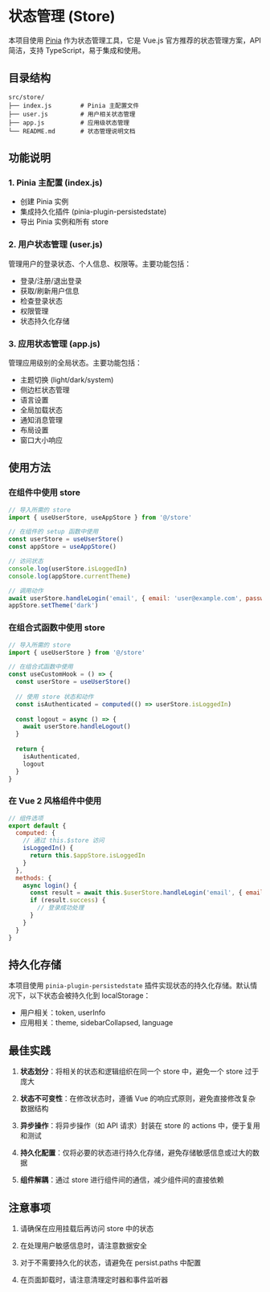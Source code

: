# 状态管理 (Store)

本项目使用 [Pinia](https://pinia.vuejs.org/) 作为状态管理工具，它是 Vue.js 官方推荐的状态管理方案，API 简洁，支持 TypeScript，易于集成和使用。

## 目录结构

```
src/store/
├── index.js        # Pinia 主配置文件
├── user.js         # 用户相关状态管理
├── app.js          # 应用级状态管理
└── README.md       # 状态管理说明文档
```

## 功能说明

### 1. Pinia 主配置 (index.js)

- 创建 Pinia 实例
- 集成持久化插件 (pinia-plugin-persistedstate)
- 导出 Pinia 实例和所有 store

### 2. 用户状态管理 (user.js)

管理用户的登录状态、个人信息、权限等。主要功能包括：

- 登录/注册/退出登录
- 获取/刷新用户信息
- 检查登录状态
- 权限管理
- 状态持久化存储

### 3. 应用状态管理 (app.js)

管理应用级别的全局状态。主要功能包括：

- 主题切换 (light/dark/system)
- 侧边栏状态管理
- 语言设置
- 全局加载状态
- 通知消息管理
- 布局设置
- 窗口大小响应

## 使用方法

### 在组件中使用 store

```javascript
// 导入所需的 store
import { useUserStore, useAppStore } from '@/store'

// 在组件的 setup 函数中使用
const userStore = useUserStore()
const appStore = useAppStore()

// 访问状态
console.log(userStore.isLoggedIn)
console.log(appStore.currentTheme)

// 调用动作
await userStore.handleLogin('email', { email: 'user@example.com', password: 'password' })
appStore.setTheme('dark')
```

### 在组合式函数中使用 store

```javascript
// 导入所需的 store
import { useUserStore } from '@/store'

// 在组合式函数中使用
const useCustomHook = () => {
  const userStore = useUserStore()
  
  // 使用 store 状态和动作
  const isAuthenticated = computed(() => userStore.isLoggedIn)
  
  const logout = async () => {
    await userStore.handleLogout()
  }
  
  return {
    isAuthenticated,
    logout
  }
}
```

### 在 Vue 2 风格组件中使用

```javascript
// 组件选项
export default {
  computed: {
    // 通过 this.$store 访问
    isLoggedIn() {
      return this.$appStore.isLoggedIn
    }
  },
  methods: {
    async login() {
      const result = await this.$userStore.handleLogin('email', { email: 'user@example.com', password: 'password' })
      if (result.success) {
        // 登录成功处理
      }
    }
  }
}
```

## 持久化存储

本项目使用 `pinia-plugin-persistedstate` 插件实现状态的持久化存储。默认情况下，以下状态会被持久化到 localStorage：

- 用户相关：token, userInfo
- 应用相关：theme, sidebarCollapsed, language

## 最佳实践

1. **状态划分**：将相关的状态和逻辑组织在同一个 store 中，避免一个 store 过于庞大

2. **状态不可变性**：在修改状态时，遵循 Vue 的响应式原则，避免直接修改复杂数据结构

3. **异步操作**：将异步操作（如 API 请求）封装在 store 的 actions 中，便于复用和测试

4. **持久化配置**：仅将必要的状态进行持久化存储，避免存储敏感信息或过大的数据

5. **组件解耦**：通过 store 进行组件间的通信，减少组件间的直接依赖

## 注意事项

1. 请确保在应用挂载后再访问 store 中的状态

2. 在处理用户敏感信息时，请注意数据安全

3. 对于不需要持久化的状态，请避免在 persist.paths 中配置

4. 在页面卸载时，请注意清理定时器和事件监听器